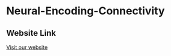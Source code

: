 
# Neural-Encoding-Connectivity

## Website Link  
[Visit our website](https://emanehabn.github.io/Neural-Encoding-Connectivity/)
